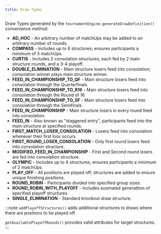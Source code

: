 ```yaml
---
title: Draw Types
---
```


Draw Types generated by the `tournamentEngine.generateDrawDefinition()` convenience method:

- **AD_HOC** - An arbitrary number of matchUps may be added to an arbitrary number of rounds.
- **COMPASS** - Includes up to 8 structures; ensures participants a minimum of 3 matchUps.
- **CURTIS** - Includes 2 consolation structures, each fed by 2 main structure rounds, and a 3-4 playoff.
- **DOUBLE_ELIMINATION** - Main structure losers feed into consolation; consolation winner plays main structure winner.
- **FEED_IN_CHAMPIONSHIP_TO_QF** - Main structure losers feed into consolation through the Quarterfinals.
- **FEED_IN_CHAMPIONSHIP_TO_R16** - Main structure losers feed into consolation through the Round of 16.
- **FEED_IN_CHAMPIONSHIP_TO_SF** - Main structure losers feed into consolation through the Semifinals.
- **FEED_IN_CHAMPIONSHIP** - Main structure losers in every round feed into consolation.
- **FEED_IN** - Also known as "staggered entry", participants feed into the main structure at specified rounds.
- **FIRST_MATCH_LOSER_CONSOLATION** - Losers feed into consolation whenever their first loss occurs.
- **FIRST_ROUND_LOSER_CONSOLATION** - Only first round losers feed into consolation structure.
- **MODIFIED_FEED_IN_CHAMPIONSHIP** - First and Second round losers are fed into consolation structure.
- **OLYMPIC** - Includes up to 4 structures; ensures participants a minimum of 2 matchUps.
- **PLAY_OFF** - All positions are played off; structures are added to ensure unique finishing positions.
- **ROUND_ROBIN** - Participants divided into specified group sizes.
- **ROUND_ROBIN_WITH_PLAYOFF** - Includes auomated generattion of specified playoff structures.
- **SINGLE_ELIMINATION** - Standard knockout draw structure.

:::note
`addPlayoffStructures()` adds additional structures to draws where there are positions to be played off.

`getAvailablePlayoffRounds()` provides valid attributes for target structures.
:::
